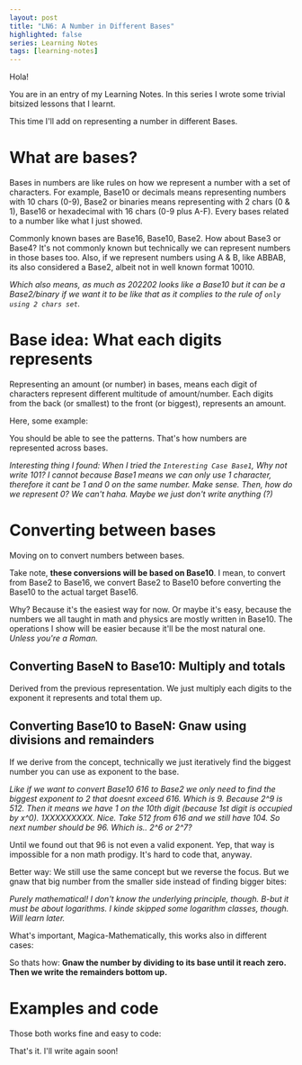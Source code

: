 ```yaml
---
layout: post
title: "LN6: A Number in Different Bases"
highlighted: false
series: Learning Notes
tags: [learning-notes]
---
```


Hola!

You are in an entry of my Learning Notes. In this series I wrote some trivial bitsized lessons that I learnt.

This time I'll add on representing a number in different Bases.

# What are bases?

Bases in numbers are like rules on how we represent a number with a set of characters. For example, Base10 or decimals means representing numbers with 10 chars (0-9), Base2 or binaries means representing with 2 chars (0 & 1), Base16 or hexadecimal with 16 chars (0-9 plus A-F). Every bases related to a number like what I just showed.

Commonly known bases are Base16, Base10, Base2. How about Base3 or Base4? It's not commonly known but technically we can represent numbers in those bases too. Also, if we represent numbers using A & B, like ABBAB, its also considered a Base2, albeit not in well known format 10010.

*Which also means, as much as 202202 looks like a Base10 but it can be a Base2/binary if we want it to be like that as it complies to the rule of `only using 2 chars set`.*

# Base idea: What each digits represents

Representing an amount (or number) in bases, means each digit of characters represent different multitude of amount/number. Each digits from the back (or smallest) to the front (or biggest), represents an amount.

Here, some example:

<script src="https://gist.github.com/avrebarra/6f630d46a32caa1175401ff6638fe487.js?file=representation.sh"></script>

You should be able to see the patterns. That's how numbers are represented across bases.

*Interesting thing I found: When I tried the `Interesting Case Base1`, Why not write 101? I cannot because Base1 means we can only use 1 character, therefore it cant be 1 and 0 on the same number. Make sense. Then, how do we represent 0? We can't haha. Maybe we just don't write anything (?)*

# Converting between bases

Moving on to convert numbers between bases.

Take note, **these conversions will be based on Base10**. I mean, to convert from Base2 to Base16, we convert Base2 to Base10 before converting the Base10 to the actual target Base16.

Why? Because it's the easiest way for now. Or maybe it's easy, because the numbers we all taught in math and physics are mostly written in Base10. The operations I show will be easier because it'll be the most natural one. *Unless you're a Roman.*

## Converting BaseN to Base10: Multiply and totals

Derived from the previous representation. We just multiply each digits to the exponent it represents and total them up.

<script src="https://gist.github.com/avrebarra/6f630d46a32caa1175401ff6638fe487.js?file=odd-to-decimal.sh"></script>

## Converting Base10 to BaseN: Gnaw using divisions and remainders

If we derive from the concept, technically we just iteratively find the biggest number you can use as exponent to the base.

*Like if we want to convert Base10 616 to Base2 we only need to find the biggest exponent to 2 that doesnt exceed 616. Which is 9. Because 2^9 is 512. Then it means we have 1 on the 10th digit (because 1st digit is occupied by x^0). 1XXXXXXXXX. Nice. Take 512 from 616 and we still have 104. So next number should be 96. Which is.. 2^6 or 2^7?*

Until we found out that 96 is not even a valid exponent. Yep, that way is impossible for a non math prodigy. It's hard to code that, anyway.

Better way: We still use the same concept but we reverse the focus. But we gnaw that big number from the smaller side instead of finding bigger bites:

<script src="https://gist.github.com/avrebarra/6f630d46a32caa1175401ff6638fe487.js?file=decimals-to-odd-1.sh"></script>

*Purely mathematical! I don't know the underlying principle, though. B-but it must be about logarithms. I kinde skipped some logarithm classes, though. Will learn later.*

What's important, Magica-Mathematically, this works also in different cases:

<script src="https://gist.github.com/avrebarra/6f630d46a32caa1175401ff6638fe487.js?file=decimals-to-odd-2.sh"></script>

So thats how: **Gnaw the number by dividing to its base until it reach zero. Then we write the remainders bottom up.**

# Examples and code

Those both works fine and easy to code:

<script src="https://gist.github.com/avrebarra/6f630d46a32caa1175401ff6638fe487.js?file=code.py"></script>

That's it. I'll write again soon!
